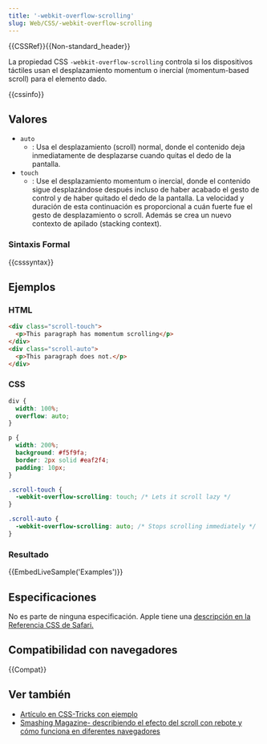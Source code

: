 ```yaml
---
title: '-webkit-overflow-scrolling'
slug: Web/CSS/-webkit-overflow-scrolling
---
```


{{CSSRef}}{{Non-standard_header}}

La propiedad CSS `-webkit-overflow-scrolling` controla si los dispositivos táctiles usan el desplazamiento momentum o inercial (momentum-based scroll) para el elemento dado.

{{cssinfo}}

## Valores

- `auto`
  - : Usa el desplazamiento (scroll) normal, donde el contenido deja inmediatamente de desplazarse cuando quitas el dedo de la pantalla.
- `touch`
  - : Use el desplazamiento momentum o inercial, donde el contenido sigue desplazándose después incluso de haber acabado el gesto de control y de haber quitado el dedo de la pantalla. La velocidad y duración de esta continuación es proporcional a cuán fuerte fue el gesto de desplazamiento o scroll. Además se crea un nuevo contexto de apilado (stacking context).

### Sintaxis Formal

{{csssyntax}}

## Ejemplos

### HTML

```html
<div class="scroll-touch">
  <p>This paragraph has momentum scrolling</p>
</div>
<div class="scroll-auto">
  <p>This paragraph does not.</p>
</div>
```

### CSS

```css
div {
  width: 100%;
  overflow: auto;
}

p {
  width: 200%;
  background: #f5f9fa;
  border: 2px solid #eaf2f4;
  padding: 10px;
}

.scroll-touch {
  -webkit-overflow-scrolling: touch; /* Lets it scroll lazy */
}

.scroll-auto {
  -webkit-overflow-scrolling: auto; /* Stops scrolling immediately */
}
```

### Resultado

{{EmbedLiveSample('Examples')}}

## Especificaciones

No es parte de ninguna especificación. Apple tiene una [descripción en la Referencia CSS de Safari.](https://developer.apple.com/library/safari/documentation/AppleApplications/Reference/SafariCSSRef/Articles/StandardCSSProperties.html#//apple_ref/css/property/-webkit-overflow-scrolling)

## Compatibilidad con navegadores

{{Compat}}

## Ver también

- [Artículo en CSS-Tricks con ejemplo](http://css-tricks.com/snippets/css/momentum-scrolling-on-ios-overflow-elements/)
- [Smashing Magazine- describiendo el efecto del scroll con rebote y cómo funciona en diferentes navegadores](https://www.smashingmagazine.com/2018/08/scroll-bouncing-websites/)
